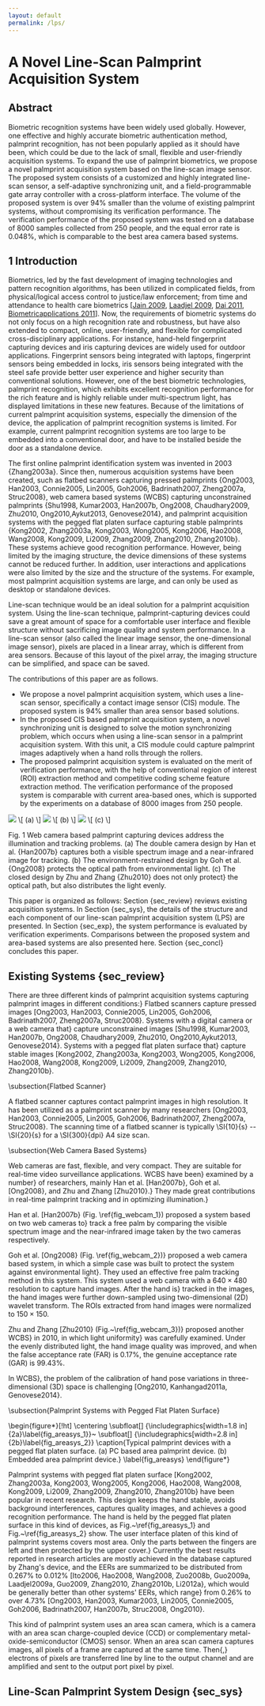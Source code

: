 ```yaml
---
layout: default
permalink: /lps/
---
```


# A Novel Line-Scan Palmprint Acquisition System #

## Abstract ##

Biometric recognition systems have been widely used globally. However, one effective and highly accurate biometric authentication method, palmprint recognition, has not been popularly applied as it should have been, which could be due to the lack of small, flexible and user-friendly acquisition systems. To expand the use of palmprint biometrics, we propose a novel palmprint acquisition system based on the line-scan image sensor. The proposed system consists of a customized and highly integrated line-scan sensor, a self-adaptive synchronizing unit, and a field-programmable gate array controller with a cross-platform interface. The volume of the proposed system is over 94% smaller than the volume of existing palmprint systems, without compromising its verification performance. The verification performance of the proposed system was tested on a database of 8000 samples collected from 250 people, and the equal error rate is 0.048%, which is comparable to the best area camera based systems.

## 1 Introduction ##

Biometrics, led by the fast development of imaging technologies and pattern recognition algorithms, has been utilized in complicated fields, from physical/logical access control to justice/law enforcement; from time and attendance to health care biometrics [[Jain 2009][Jain2009], [Laadjel 2009][Laadjel2009], [Dai 2011][Dai2011], [Biometricapplications 2011][Biometricapplications2011]]. Now, the requirements of biometric systems do not only focus on a high recognition rate and robustness, but have also extended to compact, online, user-friendly, and flexible for complicated cross-disciplinary applications. For instance, hand-held fingerprint capturing devices and iris capturing devices are widely used for outdoor applications. Fingerprint sensors being integrated with laptops, fingerprint sensors being embedded in locks, iris sensors being integrated with the steel safe provide better user experience and higher security than conventional solutions. However, one of the best biometric technologies, palmprint recognition, which exhibits excellent recognition performance for the rich feature and is highly reliable under multi-spectrum light, has displayed limitations in these new features. Because of the limitations of current palmprint acquisition systems, especially the dimension of the device, the application of palmprint recognition systems is limited. For example, current palmprint recognition systems are too large to be embedded into a conventional door, and have to be installed beside the door as a standalone device.

The first online palmprint identification system was invented in 2003 {Zhang2003a}. Since then, numerous acquisition systems have been created, such as flatbed scanners capturing pressed palmprints {Ong2003, Han2003, Connie2005, Lin2005, Goh2006, Badrinath2007, Zheng2007a, Struc2008}, web camera based systems (WCBS) capturing unconstrained palmprints {Shu1998, Kumar2003, Han2007b, Ong2008, Chaudhary2009, Zhu2010, Ong2010,Aykut2013, Genovese2014}, and palmprint acquisition systems with the pegged flat platen surface capturing stable palmprints {Kong2002, Zhang2003a, Kong2003, Wong2005, Kong2006, Hao2008, Wang2008, Kong2009, Li2009, Zhang2009, Zhang2010, Zhang2010b}. These systems achieve good recognition performance. However, being limited by the imaging structure, the device dimensions of these systems cannot be reduced further. In addition, user interactions and applications were also limited by the size and the structure of the systems. For example, most palmprint acquisition systems are large, and can only be used as desktop or standalone devices.

Line-scan technique would be an ideal solution for a palmprint acquisition system. Using the line-scan technique, palmprint-capturing devices could save a great amount of space for a comfortable user interface and flexible structure without sacrificing image quality and system performance. In a line-scan sensor (also called the linear image sensor, the one-dimensional image sensor), pixels are placed in a linear array, which is different from area sensors. Because of this layout of the pixel array, the imaging structure can be simplified, and space can be saved.

The contributions of this paper are as follows.

+ We propose a novel palmprint acquisition system, which uses a line-scan sensor, specifically a contact image sensor (CIS) module. The proposed system is 94% smaller than area sensor based solutions.
+ In the proposed CIS based palmprint acquisition system, a novel synchronizing unit is designed to solve the motion synchronizing problem, which occurs when using a line-scan sensor in a palmprint acquisition system. With this unit, a CIS module could capture palmprint images adaptively when a hand rolls through the rollers.
+ The proposed palmprint acquisition system is evaluated on the merit of verification performance, with the help of conventional region of interest (ROI) extraction method and competitive coding scheme feature extraction method. The verification performance of the proposed system is comparable with current area-based ones, which is supported by the experiments on a database of 8000 images from 250 people.


![](/images/fig_webcam_1.svg)
\\[ (a) \\]
![](/images/fig_webcam_2.svg)
\\[ (b) \\]
![](/images/fig_webcam_3.svg)
\\[ (c) \\]

Fig. 1 Web camera based palmprint capturing devices address the illumination and tracking problems. (a) The double camera design by Han et al. {Han2007b} captures both a visible spectrum image and a near-infrared image for tracking. (b) The environment-restrained design by Goh et al. {Ong2008} protects the optical path from environmental light. (c) The closed design by Zhu and Zhang {Zhu2010} does not only protect} the optical path, but also distributes the light evenly.

This paper is organized as follows: Section {sec_review} reviews existing acquisition systems. In Section {sec_sys}, the details of the structure and each component of our line-scan palmprint acquisition system (LPS) are presented. In Section {sec_exp}, the system performance is evaluated by verification experiments. Comparisons between the proposed system and area-based systems are also presented here. Section  {sec_concl} concludes this paper.


## Existing Systems {sec_review}

There are three different kinds of palmprint acquisition systems capturing palmprint images in different conditions:} Flatbed scanners capture pressed images [Ong2003, Han2003, Connie2005, Lin2005, Goh2006, Badrinath2007, Zheng2007a, Struc2008}. Systems with a digital camera or a web camera that} capture unconstrained images [Shu1998, Kumar2003, Han2007b, Ong2008, Chaudhary2009, Zhu2010, Ong2010,Aykut2013, Genovese2014}. Systems with a pegged flat platen surface that} capture stable images [Kong2002, Zhang2003a, Kong2003, Wong2005, Kong2006, Hao2008, Wang2008, Kong2009, Li2009, Zhang2009, Zhang2010, Zhang2010b}.

\subsection{Flatbed Scanner}

A flatbed scanner captures contact palmprint images in high resolution. It has been utilized as a palmprint scanner by many researchers [Ong2003, Han2003, Connie2005, Lin2005, Goh2006, Badrinath2007, Zheng2007a, Struc2008}. The scanning time of a flatbed scanner is typically \SI{10}{s} -- \SI{20}{s} for a \SI{300}{dpi} A4 size scan.

\subsection{Web Camera Based Systems}

Web cameras are fast, flexible, and very compact. They are suitable for real-time video surveillance applications. WCBS have been} examined by a number} of researchers, mainly Han et al. [Han2007b}, Goh et al. [Ong2008}, and Zhu and Zhang [Zhu2010}.} They made great contributions in real-time palmprint tracking and in optimizing illumination.}

Han et al. [Han2007b} (Fig. \ref{fig_webcam_1}) proposed a system based on two web cameras to} track a free palm by comparing the visible spectrum image and the near-infrared image taken by the two cameras respectively.

Goh et al. [Ong2008} (Fig. \ref{fig_webcam_2})} proposed a web camera based system, in which a simple case was built to protect the system against environmental light}. They used an effective free palm tracking method in this system. This system used a web camera with a $640 \times 480$ resolution to capture hand images. After the hand is} tracked in the images, the hand images were further down-sampled using two-dimensional (2D) wavelet transform. The ROIs extracted from hand images were normalized to $150 \times 150$.

Zhu and Zhang [Zhu2010} (Fig.~\ref{fig_webcam_3})} proposed another WCBS} in 2010, in which light uniformity} was carefully examined. Under the evenly distributed light, the hand image quality was improved, and when the false acceptance rate (FAR) is 0.17\%, the genuine acceptance rate (GAR) is 99.43\%.

In WCBS}, the problem of the calibration of hand pose variations in three-dimensional (3D) space is challenging [Ong2010, Kanhangad2011a, Genovese2014}.

\subsection{Palmprint Systems with Pegged Flat Platen Surface}

\begin{figure*}[!ht]
\centering
\subfloat[]
  {\includegraphics[width=1.8 in]{2a}\label{fig_areasys_1}}~
\subfloat[]
  {\includegraphics[width=2.8 in]{2b}\label{fig_areasys_2}}
\caption{Typical palmprint devices with a pegged flat platen surface. (a) PC based area palmprint device. (b) Embedded area palmprint device.}
\label{fig_areasys}
\end{figure*}

Palmprint systems with pegged flat platen surface [Kong2002, Zhang2003a, Kong2003, Wong2005, Kong2006, Hao2008, Wang2008, Kong2009, Li2009, Zhang2009, Zhang2010, Zhang2010b} have been popular in recent research. This design keeps the hand stable, avoids background interferences, captures quality images, and achieves a good recognition performance. The hand is held by the pegged flat platen surface in this kind of devices, as Fig.~\ref{fig_areasys_1} and Fig.~\ref{fig_areasys_2}  show. The user interface platen of this kind of palmprint systems covers most area. Only the parts between the fingers are left and then protected by the upper cover.} Currently the best results reported in research articles are mostly achieved in the database captured by Zhang's device, and the EERs are summarized to be distributed from 0.267\% to 0.012\% [Ito2006, Hao2008, Wang2008, Zuo2008b, Guo2009a, Laadjel2009a, Guo2009, Zhang2010, Zhang2010b, Li2012a}, which would be generally better than other systems' EERs, which range} from 0.26\% to over 4.73\% [Ong2003, Han2003, Kumar2003, Lin2005, Connie2005, Goh2006, Badrinath2007, Han2007b, Struc2008, Ong2010}.

This kind of palmprint system uses an area scan camera, which is a camera with an area scan charge-coupled device (CCD) or complementary metal-oxide-semiconductor (CMOS) sensor. When an area scan camera captures images, all pixels of a frame are captured at the same time. Then{,} electrons of pixels are transferred line by line to the output channel and are amplified and sent to the output port pixel by pixel.

## Line-Scan Palmprint System Design {sec_sys}



[Jain2009]: http://biometrics.cse.msu.edu/Publications/Palmprints/JainFeng_LatentPalm_PAMI2008.pdf
[Laadjel2009]: http://ieeexplore.ieee.org/xpl/articleDetails.jsp?arnumber=5414617
[Dai2011]: http://research.microsoft.com/en-us/um/people/jifdai/publications/PAMI_MultiFeature_2011.pdf
[Biometricapplications2011]: http://findbiometrics.com/applications/